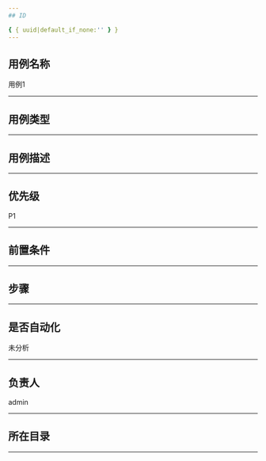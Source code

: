 ```yaml
---
## ID

{ { uuid|default_if_none:'' } }
---
```


## 用例名称

用例1

---

## 用例类型



---

## 用例描述



---

## 优先级

P1

---

## 前置条件



---

## 步骤



---

## 是否自动化

未分析

---

## 负责人

admin

---



## 所在目录



---
